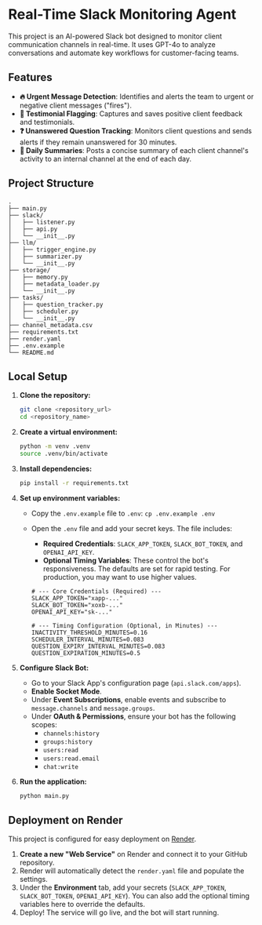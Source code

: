 # Real-Time Slack Monitoring Agent

This project is an AI-powered Slack bot designed to monitor client communication channels in real-time. It uses GPT-4o to analyze conversations and automate key workflows for customer-facing teams.

## Features

-   **🔥 Urgent Message Detection**: Identifies and alerts the team to urgent or negative client messages ("fires").
-   **🌟 Testimonial Flagging**: Captures and saves positive client feedback and testimonials.
-   **❓ Unanswered Question Tracking**: Monitors client questions and sends alerts if they remain unanswered for 30 minutes.
-   **📝 Daily Summaries**: Posts a concise summary of each client channel's activity to an internal channel at the end of each day.

## Project Structure

```
.
├── main.py
├── slack/
│   ├── listener.py
│   ├── api.py
│   └── __init__.py
├── llm/
│   ├── trigger_engine.py
│   ├── summarizer.py
│   └── __init__.py
├── storage/
│   ├── memory.py
│   ├── metadata_loader.py
│   └── __init__.py
├── tasks/
│   ├── question_tracker.py
│   ├── scheduler.py
│   └── __init__.py
├── channel_metadata.csv
├── requirements.txt
├── render.yaml
├── .env.example
└── README.md
```

## Local Setup

1.  **Clone the repository:**
    ```bash
    git clone <repository_url>
    cd <repository_name>
    ```

2.  **Create a virtual environment:**
    ```bash
    python -m venv .venv
    source .venv/bin/activate
    ```

3.  **Install dependencies:**
    ```bash
    pip install -r requirements.txt
    ```

4.  **Set up environment variables:**
    -   Copy the `.env.example` file to `.env`: `cp .env.example .env`
    -   Open the `.env` file and add your secret keys. The file includes:
        -   **Required Credentials**: `SLACK_APP_TOKEN`, `SLACK_BOT_TOKEN`, and `OPENAI_API_KEY`.
        -   **Optional Timing Variables**: These control the bot's responsiveness. The defaults are set for rapid testing. For production, you may want to use higher values.

        ```dotenv
        # --- Core Credentials (Required) ---
        SLACK_APP_TOKEN="xapp-..."
        SLACK_BOT_TOKEN="xoxb-..."
        OPENAI_API_KEY="sk-..."

        # --- Timing Configuration (Optional, in Minutes) ---
        INACTIVITY_THRESHOLD_MINUTES=0.16
        SCHEDULER_INTERVAL_MINUTES=0.083
        QUESTION_EXPIRY_INTERVAL_MINUTES=0.083
        QUESTION_EXPIRATION_MINUTES=0.5
        ```

5.  **Configure Slack Bot:**
    -   Go to your Slack App's configuration page (`api.slack.com/apps`).
    -   **Enable Socket Mode**.
    -   Under **Event Subscriptions**, enable events and subscribe to `message.channels` and `message.groups`.
    -   Under **OAuth & Permissions**, ensure your bot has the following scopes:
        -   `channels:history`
        -   `groups:history`
        -   `users:read`
        -   `users:read.email`
        -   `chat:write`

6.  **Run the application:**
    ```bash
    python main.py
    ```

## Deployment on Render

This project is configured for easy deployment on [Render](https://render.com/).

1.  **Create a new "Web Service"** on Render and connect it to your GitHub repository.
2.  Render will automatically detect the `render.yaml` file and populate the settings.
3.  Under the **Environment** tab, add your secrets (`SLACK_APP_TOKEN`, `SLACK_BOT_TOKEN`, `OPENAI_API_KEY`). You can also add the optional timing variables here to override the defaults.
4.  Deploy! The service will go live, and the bot will start running.
